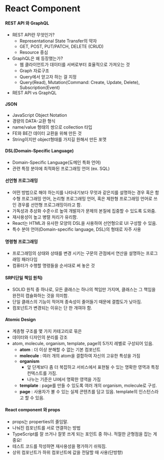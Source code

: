 # React Component

#### REST API 와 GraphQL

* REST API란 무엇인가?
  * Representational State Transfer의 약자
  * GET, POST, PUT/PATCH, DELETE (CRUD)
  * Resource 중심
* GraphQL은 왜 등장했는가?
  * 웹 클라이언트가 데이터를 서버로부터 효율적으로 가져오는 것
  * Graph 자료구조
  * Query에서 얻고자 하는 걸 지정
  * Query(Read), Mutation(Command: Create, Update, Delete), Subscription(Event)
* REST API vs GraphQL

####

#### JSON

* JavaScript Object Notation
* 경량의 DATA-교환 형식
* name/value 형태의 쌍으로 collection 타입
* FE와 BE간 데이터 교환을 위해 만든 것
* String이지만 object형태를 가지길 원해서 만든  포맷

####

#### DSL(Domain-Specific Language)

* Domain-Specific Language(도메인 특화 언어)
* 관련 특정 분야에 최적화된 프로그래밍 언어 (ex. SQL)

####

#### 선언형 프로그래밍

* 어떤 방법으로 해야 하는지를 나타내기보다 무엇과 같은지를 설명하는 경우 혹은 함수형 프로그래밍 언어, 논리형 프로그래밍 언어, 혹은 제한형 프로그래밍 언어로 쓰인 경우를 선언형 프로그래밍이라고 함.
* 가독성과 추상화 수준ㅇ르 높여 개발자가 문제의 본질에 집중할 수 있도록 도와줌.
* 재사용성이 높고 병렬 처리가 유리함.
* React는 HTML과 유사한 모양의 DSL을 사용하여 선언형으로 UI 구성할 수 있음.
* 특수 분야 언어(Domain-specific language, DSL)의 형태로 자주 사용

####

#### 명령형 프로그래밍

* 프로그래밍의 상태와 상태를 변경 시키는 구문의 관점에서 연산을 설명하는 프로그래밍 패러다임
* 컴퓨터가 수행할 명령들을 순서대로 써 놓은 것

####

#### SRP(단일 책임 원칙)

* SOLID 원칙 중 하나로, 모든 클래스는 하나의 책임만 가지며, 클래스는 그 책임을 완전히 캡슐화하는 것을 의미함.
* 단일 클래스의 기능이 적어져 종속성이 줄어들기 때문에 결합도가 낮아짐.
* 컴포넌트가 변경되는 이유는 단 한 개여야 함.

####

#### Atomic Design

* 계층형 구조를 몇 가지 카테고리로 묶은&#x20;
* 데이터와 디자인의 분리를 강조
* atom, molecule, organism, template, page의 5가지 레벨로 구성되어 있음.
  * **atom**  : 더 이상 분해할 수 없는 기본 컴포넌트
  * **molecule** : 여러 개의 atom을 결합하여 자신의 고유한 특성을 가짐
  * **organism**
    * 앞 단계보다 좀 더 복잡하고 서비스에서 표현될 수 있는 명확한 영역과 특정 컨텍스트를 가짐.
    * 나누는 기준은 UI에서 명확한 영역을 가짐
  * **template** : page를 만들 수 있도록 여러 개의 organism, molecule로 구성.
  * **page** : 사용자가 볼 수 있는 실제 콘텐츠를 담고 있음. template의 인스턴스라고 할 수 있음.

####

#### React component 와 props

* props는 properties의 줄임말.
* 나눠진 컴포넌트를 서로 연결하는 방법
* TypeScript를 잘 쓰거나 잘못 쓰게 되는 포인트 중 하나. 적절한 균형점을 잡는 게 중요!
* 테스트 코드를 작성하면 재사용성을 평가하기 쉬워짐.
* 상위 컴포넌트가 하위 컴포넌트에 값을 전달할 때 사용(단방향)

